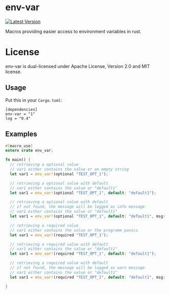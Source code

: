 # env-var
[![Latest Version](https://img.shields.io/crates/v/env-var.svg)](https://crates.io/crates/env-var)

Macros providing easier access to environment variables in rust.

# License
env-var is dual-licensed under Apache License, Version 2.0 and MIT license.

## Usage

Put this in your `Cargo.toml`:

```text
[dependencies]
env-var = "1"
log = "0.4"
```


## Examples

```rust
#[macro_use]
extern crate env_var;

fn main() {
  // retrieving a optional value
  // var1 either contains the value or an empty string
  let var1 = env_var!(optional "TEST_OPT_1");

  // retrieving a optional value with default
  // var1 either contains the value or "default1"
  let var1 = env_var!(optional "TEST_OPT_1", default: "default1");

  // retrieving a optional value with default
  // if not found, the message will be logged as info message
  // var1 either contains the value or "default1"
  let var1 = env_var!(optional "TEST_OPT_1", default: "default1", msg: "using default");

  // retrieving a required value
  // var1 either contains the value or the programm panics
  let var1 = env_var!(required "TEST_OPT_1");

  // retrieving a required value with default
  // var1 either contains the value or "default1"
  let var1 = env_var!(required "TEST_OPT_1", default: "default1");

  // retrieving a required value with default
  // if not found, the message will be logged as warn message
  // var1 either contains the value or "default1"
  let var1 = env_var!(required "TEST_OPT_1", default: "default1", msg: "using default");

}
```
